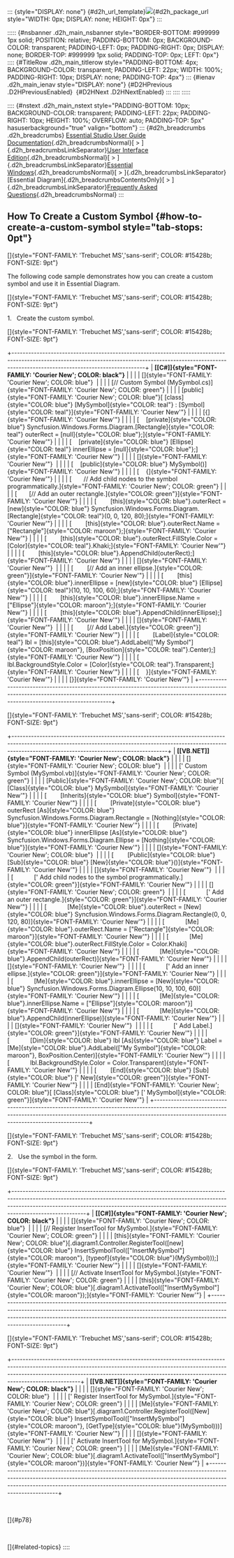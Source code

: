 ::: {style="DISPLAY: none"}
[](ms-xhelp:///?Id=d2h_url_template){#d2h_url_template}![](!package_url!){#d2h_package_url style="WIDTH: 0px; DISPLAY: none; HEIGHT: 0px"}
:::

::::: {#nsbanner .d2h_main_nsbanner style="BORDER-BOTTOM: #999999 1px solid; POSITION: relative; PADDING-BOTTOM: 0px; BACKGROUND-COLOR: transparent; PADDING-LEFT: 0px; PADDING-RIGHT: 0px; DISPLAY: none; BORDER-TOP: #999999 1px solid; PADDING-TOP: 0px; LEFT: 0px"}
:::: {#TitleRow .d2h_main_titlerow style="PADDING-BOTTOM: 4px; BACKGROUND-COLOR: transparent; PADDING-LEFT: 22px; WIDTH: 100%; PADDING-RIGHT: 10px; DISPLAY: none; PADDING-TOP: 4px"}
::: {#ienav .d2h_main_ienav style="DISPLAY: none"}
[](ms-xhelp:///?Id=684f6a39-251e-4b41-b783-5f94812df646){#D2HPrevious .D2HPreviousEnabled}  [](ms-xhelp:///?Id=1a0a22ee-2e5b-4b20-a927-25030878ec8c){#D2HNext .D2HNextEnabled}
:::
::::
:::::

:::: {#nstext .d2h_main_nstext style="PADDING-BOTTOM: 10px; BACKGROUND-COLOR: transparent; PADDING-LEFT: 22px; PADDING-RIGHT: 10px; HEIGHT: 100%; OVERFLOW: auto; PADDING-TOP: 5px" hasuserbackground="true" valign="bottom"}
::: {#d2h_breadcrumbs .d2h_breadcrumbs}
[Essential Studio User Guide Documentation](ms-xhelp:///?Id=12457748-09e3-4d74-a240-8e049cedf030){.d2h_breadcrumbsNormal}[ \> ]{.d2h_breadcrumbsLinkSeparator}[User Interface Edition](ms-xhelp:///?Id=c29296b7-531c-413b-a0ec-488ca1f7f669){.d2h_breadcrumbsNormal}[ \> ]{.d2h_breadcrumbsLinkSeparator}[Essential Windows](ms-xhelp:///?Id=e60759d8-47a4-4570-9d7a-16a68d63f2ea){.d2h_breadcrumbsNormal}[ \> ]{.d2h_breadcrumbsLinkSeparator}[Essential Diagram]{.d2h_breadcrumbsContentsOnly}[ \> ]{.d2h_breadcrumbsLinkSeparator}[Frequently Asked Questions](ms-xhelp:///?Id=bb4a5b35-2631-4a2a-9fa8-2159cc7204f4){.d2h_breadcrumbsNormal}
:::

## How To Create a Custom Symbol {#how-to-create-a-custom-symbol style="tab-stops: 0pt"}

[]{style="FONT-FAMILY: 'Trebuchet MS','sans-serif'; COLOR: #15428b; FONT-SIZE: 9pt"} 

The following code sample demonstrates how you can create a custom symbol and use it in Essential Diagram.

[]{style="FONT-FAMILY: 'Trebuchet MS','sans-serif'; COLOR: #15428b; FONT-SIZE: 9pt"} 

1.   Create the custom symbol.

[]{style="FONT-FAMILY: 'Trebuchet MS','sans-serif'; COLOR: #15428b; FONT-SIZE: 9pt"} 

+-----------------------------------------------------------------------------------------------------------------------------------------------------------------------------------------------------------+
| **[\[C#\]]{style="FONT-FAMILY: 'Courier New'; COLOR: black"}**                                                                                                                                            |
|                                                                                                                                                                                                           |
| []{style="FONT-FAMILY: 'Courier New'; COLOR: blue"}                                                                                                                                                       |
|                                                                                                                                                                                                           |
| [// Custom Symbol (MySymbol.cs)]{style="FONT-FAMILY: 'Courier New'; COLOR: green"}                                                                                                                        |
|                                                                                                                                                                                                           |
| [public]{style="FONT-FAMILY: 'Courier New'; COLOR: blue"}[ [class]{style="COLOR: blue"} [MySymbol]{style="COLOR: teal"} : [Symbol]{style="COLOR: teal"}]{style="FONT-FAMILY: 'Courier New'"}              |
|                                                                                                                                                                                                           |
| [{]{style="FONT-FAMILY: 'Courier New'"}                                                                                                                                                                   |
|                                                                                                                                                                                                           |
| [    [private]{style="COLOR: blue"} Syncfusion.Windows.Forms.Diagram.[Rectangle]{style="COLOR: teal"} outerRect = [null]{style="COLOR: blue"};]{style="FONT-FAMILY: 'Courier New'"}                       |
|                                                                                                                                                                                                           |
| [    [private]{style="COLOR: blue"} [Ellipse]{style="COLOR: teal"} innerEllipse = [null]{style="COLOR: blue"};]{style="FONT-FAMILY: 'Courier New'"}                                                       |
|                                                                                                                                                                                                           |
| []{style="FONT-FAMILY: 'Courier New'"}                                                                                                                                                                    |
|                                                                                                                                                                                                           |
| [    [public]{style="COLOR: blue"} MySymbol()]{style="FONT-FAMILY: 'Courier New'"}                                                                                                                        |
|                                                                                                                                                                                                           |
| [    {]{style="FONT-FAMILY: 'Courier New'"}                                                                                                                                                               |
|                                                                                                                                                                                                           |
| [       // Add child nodes to the symbol programmatically.]{style="FONT-FAMILY: 'Courier New'; COLOR: green"}                                                                                             |
|                                                                                                                                                                                                           |
| [       [// Add an outer rectangle.]{style="COLOR: green"}]{style="FONT-FAMILY: 'Courier New'"}                                                                                                           |
|                                                                                                                                                                                                           |
| [        [this]{style="COLOR: blue"}.outerRect = [new]{style="COLOR: blue"} Syncfusion.Windows.Forms.Diagram.[Rectangle]{style="COLOR: teal"}(0, 0, 120, 80);]{style="FONT-FAMILY: 'Courier New'"}        |
|                                                                                                                                                                                                           |
| [        [this]{style="COLOR: blue"}.outerRect.Name = [\"Rectangle\"]{style="COLOR: maroon"};]{style="FONT-FAMILY: 'Courier New'"}                                                                        |
|                                                                                                                                                                                                           |
| [        [this]{style="COLOR: blue"}.outerRect.FillStyle.Color = [Color]{style="COLOR: teal"}.Khaki;]{style="FONT-FAMILY: 'Courier New'"}                                                                 |
|                                                                                                                                                                                                           |
| [        [this]{style="COLOR: blue"}.AppendChild(outerRect);]{style="FONT-FAMILY: 'Courier New'"}                                                                                                         |
|                                                                                                                                                                                                           |
| []{style="FONT-FAMILY: 'Courier New'"}                                                                                                                                                                    |
|                                                                                                                                                                                                           |
| [        [// Add an inner ellipse.]{style="COLOR: green"}]{style="FONT-FAMILY: 'Courier New'"}                                                                                                            |
|                                                                                                                                                                                                           |
| [        [this]{style="COLOR: blue"}.innerEllipse = [new]{style="COLOR: blue"} [Ellipse]{style="COLOR: teal"}(10, 10, 100, 60);]{style="FONT-FAMILY: 'Courier New'"}                                      |
|                                                                                                                                                                                                           |
| [        [this]{style="COLOR: blue"}.innerEllipse.Name = [\"Ellipse\"]{style="COLOR: maroon"};]{style="FONT-FAMILY: 'Courier New'"}                                                                       |
|                                                                                                                                                                                                           |
| [        [this]{style="COLOR: blue"}.AppendChild(innerEllipse);]{style="FONT-FAMILY: 'Courier New'"}                                                                                                      |
|                                                                                                                                                                                                           |
| []{style="FONT-FAMILY: 'Courier New'"}                                                                                                                                                                    |
|                                                                                                                                                                                                           |
| [        [// Add Label.]{style="COLOR: green"}]{style="FONT-FAMILY: 'Courier New'"}                                                                                                                       |
|                                                                                                                                                                                                           |
| [        [Label]{style="COLOR: teal"} lbl = [this]{style="COLOR: blue"}.AddLabel([\"My Symbol\"]{style="COLOR: maroon"}, [BoxPosition]{style="COLOR: teal"}.Center);]{style="FONT-FAMILY: 'Courier New'"} |
|                                                                                                                                                                                                           |
| [        lbl.BackgroundStyle.Color = [Color]{style="COLOR: teal"}.Transparent;]{style="FONT-FAMILY: 'Courier New'"}                                                                                       |
|                                                                                                                                                                                                           |
| [    }]{style="FONT-FAMILY: 'Courier New'"}                                                                                                                                                               |
|                                                                                                                                                                                                           |
| [}]{style="FONT-FAMILY: 'Courier New'"}                                                                                                                                                                   |
+-----------------------------------------------------------------------------------------------------------------------------------------------------------------------------------------------------------+

[]{style="FONT-FAMILY: 'Trebuchet MS','sans-serif'; COLOR: #15428b; FONT-SIZE: 9pt"} 

+-------------------------------------------------------------------------------------------------------------------------------------------------------------------------------------------------------------------+
| **[\[VB.NET\]]{style="FONT-FAMILY: 'Courier New'; COLOR: black"}**                                                                                                                                                |
|                                                                                                                                                                                                                   |
| []{style="FONT-FAMILY: 'Courier New'; COLOR: blue"}                                                                                                                                                               |
|                                                                                                                                                                                                                   |
| [\' Custom Symbol (MySymbol.vb)]{style="FONT-FAMILY: 'Courier New'; COLOR: green"}                                                                                                                                |
|                                                                                                                                                                                                                   |
| [Public]{style="FONT-FAMILY: 'Courier New'; COLOR: blue"}[ [Class]{style="COLOR: blue"} MySymbol]{style="FONT-FAMILY: 'Courier New'"}                                                                             |
|                                                                                                                                                                                                                   |
| [        [Inherits]{style="COLOR: blue"} Symbol]{style="FONT-FAMILY: 'Courier New'"}                                                                                                                              |
|                                                                                                                                                                                                                   |
| [        [Private]{style="COLOR: blue"} outerRect [As]{style="COLOR: blue"} Syncfusion.Windows.Forms.Diagram.Rectangle = [Nothing]{style="COLOR: blue"}]{style="FONT-FAMILY: 'Courier New'"}                      |
|                                                                                                                                                                                                                   |
| [        [Private]{style="COLOR: blue"} innerEllipse [As]{style="COLOR: blue"} Syncfusion.Windows.Forms.Diagram.Ellipse = [Nothing]{style="COLOR: blue"}]{style="FONT-FAMILY: 'Courier New'"}                     |
|                                                                                                                                                                                                                   |
| []{style="FONT-FAMILY: 'Courier New'; COLOR: blue"}                                                                                                                                                               |
|                                                                                                                                                                                                                   |
| [        [Public]{style="COLOR: blue"} [Sub]{style="COLOR: blue"} [New]{style="COLOR: blue"}()]{style="FONT-FAMILY: 'Courier New'"}                                                                               |
|                                                                                                                                                                                                                   |
| []{style="FONT-FAMILY: 'Courier New'"}                                                                                                                                                                            |
|                                                                                                                                                                                                                   |
| [            [\' Add child nodes to the symbol programmatically.]{style="COLOR: green"}]{style="FONT-FAMILY: 'Courier New'"}                                                                                      |
|                                                                                                                                                                                                                   |
| []{style="FONT-FAMILY: 'Courier New'; COLOR: green"}                                                                                                                                                              |
|                                                                                                                                                                                                                   |
| [            [\' Add an outer rectangle.]{style="COLOR: green"}]{style="FONT-FAMILY: 'Courier New'"}                                                                                                              |
|                                                                                                                                                                                                                   |
| [            [Me]{style="COLOR: blue"}.outerRect = [New]{style="COLOR: blue"} Syncfusion.Windows.Forms.Diagram.Rectangle(0, 0, 120, 80)]{style="FONT-FAMILY: 'Courier New'"}                                      |
|                                                                                                                                                                                                                   |
| [            [Me]{style="COLOR: blue"}.outerRect.Name = [\"Rectangle\"]{style="COLOR: maroon"}]{style="FONT-FAMILY: 'Courier New'"}                                                                               |
|                                                                                                                                                                                                                   |
| [            [Me]{style="COLOR: blue"}.outerRect.FillStyle.Color = Color.Khaki]{style="FONT-FAMILY: 'Courier New'"}                                                                                               |
|                                                                                                                                                                                                                   |
| [            [Me]{style="COLOR: blue"}.AppendChild(outerRect)]{style="FONT-FAMILY: 'Courier New'"}                                                                                                                |
|                                                                                                                                                                                                                   |
| []{style="FONT-FAMILY: 'Courier New'"}                                                                                                                                                                            |
|                                                                                                                                                                                                                   |
| [            [\' Add an inner ellipse.]{style="COLOR: green"}]{style="FONT-FAMILY: 'Courier New'"}                                                                                                                |
|                                                                                                                                                                                                                   |
| [            [Me]{style="COLOR: blue"}.innerEllipse = [New]{style="COLOR: blue"} Syncfusion.Windows.Forms.Diagram.Ellipse(10, 10, 100, 60)]{style="FONT-FAMILY: 'Courier New'"}                                   |
|                                                                                                                                                                                                                   |
| [            [Me]{style="COLOR: blue"}.innerEllipse.Name = [\"Ellipse\"]{style="COLOR: maroon"}]{style="FONT-FAMILY: 'Courier New'"}                                                                              |
|                                                                                                                                                                                                                   |
| [            [Me]{style="COLOR: blue"}.AppendChild(innerEllipse)]{style="FONT-FAMILY: 'Courier New'"}                                                                                                             |
|                                                                                                                                                                                                                   |
| []{style="FONT-FAMILY: 'Courier New'"}                                                                                                                                                                            |
|                                                                                                                                                                                                                   |
| [            [\' Add Label.]{style="COLOR: green"}]{style="FONT-FAMILY: 'Courier New'"}                                                                                                                           |
|                                                                                                                                                                                                                   |
| [            [Dim]{style="COLOR: blue"} lbl [As]{style="COLOR: blue"} Label = [Me]{style="COLOR: blue"}.AddLabel([\"My Symbol\"]{style="COLOR: maroon"}, BoxPosition.Center)]{style="FONT-FAMILY: 'Courier New'"} |
|                                                                                                                                                                                                                   |
| [            lbl.BackgroundStyle.Color = Color.Transparent]{style="FONT-FAMILY: 'Courier New'"}                                                                                                                   |
|                                                                                                                                                                                                                   |
| [        [End]{style="COLOR: blue"} [Sub]{style="COLOR: blue"} [\' New]{style="COLOR: green"}]{style="FONT-FAMILY: 'Courier New'"}                                                                                |
|                                                                                                                                                                                                                   |
| [End]{style="FONT-FAMILY: 'Courier New'; COLOR: blue"}[ [Class]{style="COLOR: blue"} [\' MySymbol]{style="COLOR: green"}]{style="FONT-FAMILY: 'Courier New'"}                                                     |
+-------------------------------------------------------------------------------------------------------------------------------------------------------------------------------------------------------------------+

[]{style="FONT-FAMILY: 'Trebuchet MS','sans-serif'; COLOR: #15428b; FONT-SIZE: 9pt"} 

2.   Use the symbol in the form.

[]{style="FONT-FAMILY: 'Trebuchet MS','sans-serif'; COLOR: #15428b; FONT-SIZE: 9pt"} 

+--------------------------------------------------------------------------------------------------------------------------------------------------------------------------------------------------------------------------------------------------------------------+
| **[\[C#\]]{style="FONT-FAMILY: 'Courier New'; COLOR: black"}**                                                                                                                                                                                                     |
|                                                                                                                                                                                                                                                                    |
| []{style="FONT-FAMILY: 'Courier New'; COLOR: blue"}                                                                                                                                                                                                                |
|                                                                                                                                                                                                                                                                    |
| [// Register InsertTool for MySymbol.]{style="FONT-FAMILY: 'Courier New'; COLOR: green"}                                                                                                                                                                           |
|                                                                                                                                                                                                                                                                    |
| [this]{style="FONT-FAMILY: 'Courier New'; COLOR: blue"}[.diagram1.Controller.RegisterTool([new]{style="COLOR: blue"} InsertSymbolTool([\"InsertMySymbol\"]{style="COLOR: maroon"}, [typeof]{style="COLOR: blue"}(MySymbol)));]{style="FONT-FAMILY: 'Courier New'"} |
|                                                                                                                                                                                                                                                                    |
| []{style="FONT-FAMILY: 'Courier New'"}                                                                                                                                                                                                                             |
|                                                                                                                                                                                                                                                                    |
| [// Activate InsertTool for MySymbol.]{style="FONT-FAMILY: 'Courier New'; COLOR: green"}                                                                                                                                                                           |
|                                                                                                                                                                                                                                                                    |
| [this]{style="FONT-FAMILY: 'Courier New'; COLOR: blue"}[.diagram1.ActivateTool([\"InsertMySymbol\"]{style="COLOR: maroon"});]{style="FONT-FAMILY: 'Courier New'"}                                                                                                  |
+--------------------------------------------------------------------------------------------------------------------------------------------------------------------------------------------------------------------------------------------------------------------+

[]{style="FONT-FAMILY: 'Trebuchet MS','sans-serif'; COLOR: #15428b; FONT-SIZE: 9pt"} 

+------------------------------------------------------------------------------------------------------------------------------------------------------------------------------------------------------------------------------------------------------------------+
| **[\[VB.NET\]]{style="FONT-FAMILY: 'Courier New'; COLOR: black"}**                                                                                                                                                                                               |
|                                                                                                                                                                                                                                                                  |
| []{style="FONT-FAMILY: 'Courier New'; COLOR: blue"}                                                                                                                                                                                                              |
|                                                                                                                                                                                                                                                                  |
| [\' Register InsertTool for MySymbol.]{style="FONT-FAMILY: 'Courier New'; COLOR: green"}                                                                                                                                                                         |
|                                                                                                                                                                                                                                                                  |
| [Me]{style="FONT-FAMILY: 'Courier New'; COLOR: blue"}[.diagram1.Controller.RegisterTool([New]{style="COLOR: blue"} InsertSymbolTool([\"InsertMySymbol\"]{style="COLOR: maroon"}, [GetType]{style="COLOR: blue"}(MySymbol)))]{style="FONT-FAMILY: 'Courier New'"} |
|                                                                                                                                                                                                                                                                  |
| []{style="FONT-FAMILY: 'Courier New'"}                                                                                                                                                                                                                           |
|                                                                                                                                                                                                                                                                  |
| [\' Activate InsertTool for MySymbol.]{style="FONT-FAMILY: 'Courier New'; COLOR: green"}                                                                                                                                                                         |
|                                                                                                                                                                                                                                                                  |
| [Me]{style="FONT-FAMILY: 'Courier New'; COLOR: blue"}[.diagram1.ActivateTool([\"InsertMySymbol\"]{style="COLOR: maroon"})]{style="FONT-FAMILY: 'Courier New'"}                                                                                                   |
+------------------------------------------------------------------------------------------------------------------------------------------------------------------------------------------------------------------------------------------------------------------+

 

[]{#p78} 

 

[]{#related-topics}
::::
